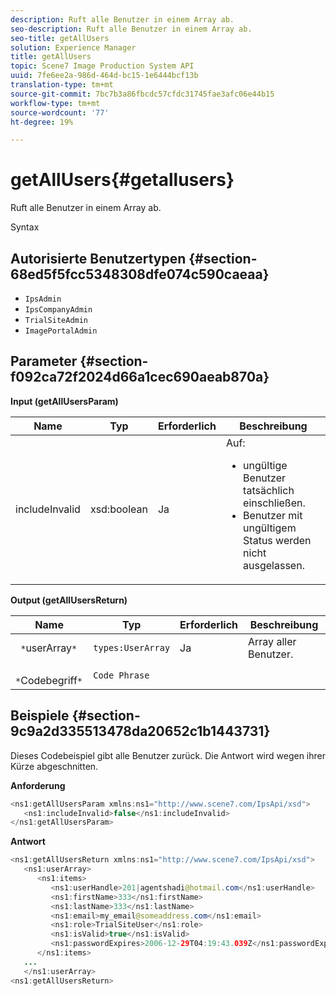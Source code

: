 ```yaml
---
description: Ruft alle Benutzer in einem Array ab.
seo-description: Ruft alle Benutzer in einem Array ab.
seo-title: getAllUsers
solution: Experience Manager
title: getAllUsers
topic: Scene7 Image Production System API
uuid: 7fe6ee2a-986d-464d-bc15-1e6444bcf13b
translation-type: tm+mt
source-git-commit: 7bc7b3a86fbcdc57cfdc31745fae3afc06e44b15
workflow-type: tm+mt
source-wordcount: '77'
ht-degree: 19%

---
```



# getAllUsers{#getallusers}

Ruft alle Benutzer in einem Array ab.

Syntax

## Autorisierte Benutzertypen {#section-68ed5f5fcc5348308dfe074c590caeaa}

* `IpsAdmin`
* `IpsCompanyAdmin`
* `TrialSiteAdmin`
* `ImagePortalAdmin`

## Parameter {#section-f092ca72f2024d66a1cec690aeab870a}

**Input (getAllUsersParam)**

<table id="table_1FE6DDADBD134E6D8BD4B52F1EAD2E85"> 
 <thead> 
  <tr> 
   <th colname="col1" class="entry"> Name </th> 
   <th colname="col2" class="entry"> Typ </th> 
   <th colname="col3" class="entry"> Erforderlich </th> 
   <th colname="col4" class="entry"> Beschreibung </th> 
  </tr> 
 </thead>
 <tbody> 
  <tr> 
   <td colname="col1"> <span class="codeph"> <span class="varname"> includeInvalid</span> </span> </td> 
   <td colname="col2"> <span class="codeph"> xsd:boolean</span> </td> 
   <td colname="col3"> Ja </td> 
   <td colname="col4">Auf: 
    <ul id="ul_FB9F59A8293B4CCA98E42EBF8412C77B"> 
     <li id="li_3C2E6C4D3478411FA1A34D5CBFFC8108"><span class="codeph"> ungültige Benutzer </span> tatsächlich einschließen. </li> 
     <li id="li_7FCA0DE4BE2248A690076FEC6854F5CE"><span class="codeph"> Benutzer </span> mit ungültigem Status werden nicht ausgelassen. </li> 
    </ul> </td> 
  </tr> 
 </tbody> 
</table>

**Output (getAllUsersReturn)**

| Name | Typ | Erforderlich | Beschreibung |
|---|---|---|---|
| ` *`userArray`*` | `types:UserArray` | Ja | Array aller Benutzer. |
| ` *`Codebegriff`*` | `Code Phrase` |  |  |

## Beispiele {#section-9c9a2d335513478da20652c1b1443731}

Dieses Codebeispiel gibt alle Benutzer zurück. Die Antwort wird wegen ihrer Kürze abgeschnitten.

**Anforderung**

```java
<ns1:getAllUsersParam xmlns:ns1="http://www.scene7.com/IpsApi/xsd">
   <ns1:includeInvalid>false</ns1:includeInvalid>
</ns1:getAllUsersParam>
```

**Antwort**

```java
<ns1:getAllUsersReturn xmlns:ns1="http://www.scene7.com/IpsApi/xsd">
   <ns1:userArray>
      <ns1:items>
         <ns1:userHandle>201|agentshadi@hotmail.com</ns1:userHandle>
         <ns1:firstName>333</ns1:firstName>
         <ns1:lastName>333</ns1:lastName>
         <ns1:email>my_email@someaddress.com</ns1:email>
         <ns1:role>TrialSiteUser</ns1:role>
         <ns1:isValid>true</ns1:isValid>
         <ns1:passwordExpires>2006-12-29T04:19:43.039Z</ns1:passwordExpires>
      </ns1:items>
   ...
   </ns1:userArray>
<ns1:getAllUsersReturn>
```

